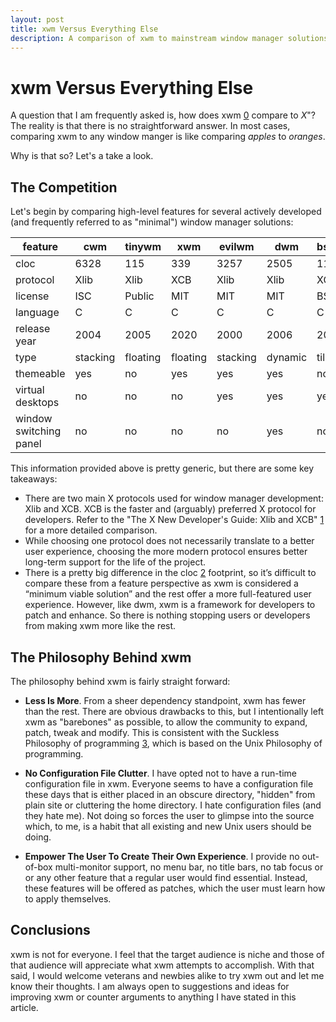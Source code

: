 ```yaml
---
layout: post
title: xwm Versus Everything Else
description: A comparison of xwm to mainstream window manager solutions.
---
```


xwm Versus Everything Else
==========================

A question that I am frequently asked is, how does xwm [0] compare to *X*"? The
reality is that there is no straightforward answer. In most cases, comparing xwm
to any window manger is like comparing *apples* to *oranges*. 

Why is that so? Let's a take a look.

The Competition
---------------

Let's begin by comparing high-level features for several actively developed 
(and frequently referred to as "minimal") window manager solutions:

|feature                 |cwm     |tinywm  |xwm     |evilwm  |dwm     |bspwm   |
|------------------------|--------|--------|--------|--------|--------|--------|
|cloc                    |6328    |115     |339     |3257    |2505    |11909   |
|protocol                |Xlib    |Xlib    |XCB     |Xlib    |Xlib    |XCB     |
|license                 |ISC     |Public  |MIT     |MIT     |MIT     |BSD     |
|language                |C       |C       |C       |C       |C       |C       |
|release year            |2004    |2005    |2020    |2000    |2006    |2013    |
|type                    |stacking|floating|floating|stacking|dynamic |tiling  |
|themeable               |yes     |no      |yes     |yes     |yes     |no      |
|virtual desktops        |no      |no      |no      |yes     |yes     |yes     |
|window switching panel  |no      |no      |no      |no      |yes     |no      |

This information provided above is pretty generic, but there are some key
takeaways:

*   There are two main X protocols used for window manager development: Xlib and
    XCB. XCB is the faster and (arguably) preferred X protocol for developers.
    Refer to the "The X New Developer's Guide: Xlib and XCB" [1] for a more
    detailed comparison.
*   While choosing one protocol does not necessarily translate to a better user
    experience, choosing the more modern protocol ensures better long-term
    support for the life of the project.
*   There is a pretty big difference in the cloc [2] footprint, so it’s difficult
    to compare these from a feature perspective as xwm is considered a “minimum
    viable solution” and the rest offer a more full-featured user experience.
    However, like dwm, xwm is a framework for developers to patch and enhance.
    So there is nothing stopping users or developers from making xwm more like
    the rest.

The Philosophy Behind xwm
-------------------------

The philosophy behind xwm is fairly straight forward:

*   **Less Is More**. From a sheer dependency standpoint, xwm has fewer than the
    rest. There are obvious drawbacks to this, but I intentionally left xwm as
    "barebones" as possible, to allow the community to expand, patch, tweak and
    modify. This is consistent with the Suckless Philosophy of programming [3],
    which is based on the Unix Philosophy of programming.

*   **No Configuration File Clutter**. I have opted not to have a run-time
    configuration file in xwm. Everyone seems to have a configuration file these
    days that is either placed in an obscure directory, "hidden" from plain site
    or cluttering the home directory. I hate configuration files (and they hate
    me). Not doing so forces the user to glimpse into the source which, to me,
    is a habit that all existing and new Unix users should be doing.

*   **Empower The User To Create Their Own Experience**. I provide no out-of-box
    multi-monitor support, no menu bar, no title bars, no tab	focus or or any
    other feature that a regular user would find essential. Instead, these
    features will be offered as patches, which the user must learn how to apply
    themselves.

Conclusions
-----------

xwm is not for everyone. I feel that the target audience is niche and those of
that audience will appreciate what xwm attempts to accomplish. With that said, I
would welcome veterans and newbies alike to try xwm out and let me know their
thoughts. I am always open to suggestions and ideas for improving xwm or counter
arguments to anything I have stated in this article.

[0]: http://github.com/mcpcpc/xwm
[1]: https://www.x.org/wiki/guide/xlib-and-xcb/
[2]: https://github.com/AlDanial/cloc
[3]: https://suckless.org/philosophy
